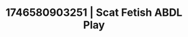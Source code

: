 ---
categories:
- Femme domination
- AI-generated
- Roleplay fantasies
- Glowing skin
- Voyeur fantasy
- Lip gloss fantasy
- ASMR
- Cosplay
image: /assets/images/1746580903251.jpg
layout: post
seo:
  description: Featured content with high-quality Scat Fetish, ABDL Play. HD images
    available.
  keywords: Scat Fetish, ABDL Play
  og_image: /assets/images/1746580903251.jpg
  schema_type: VisualArtwork
tags:
- ABDL Play
- '#1746580903251'
- Scat Fetish
title: 1746580903251 | Scat Fetish ABDL Play
---